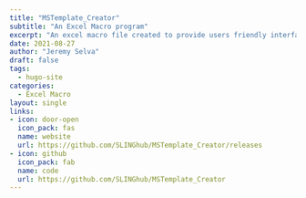 ```yaml
---
title: "MSTemplate_Creator"
subtitle: "An Excel Macro program"
excerpt: "An excel macro file created to provide users friendly interface to take in MRM transition names data exported directly from mass spectrometry software to create several annotation templates suited for automated data processing and statistical analysis."
date: 2021-08-27
author: "Jeremy Selva"
draft: false
tags:
  - hugo-site
categories:
  - Excel Macro
layout: single
links:
- icon: door-open
  icon_pack: fas
  name: website
  url: https://github.com/SLINGhub/MSTemplate_Creator/releases
- icon: github
  icon_pack: fab
  name: code
  url: https://github.com/SLINGhub/MSTemplate_Creator
---
```

